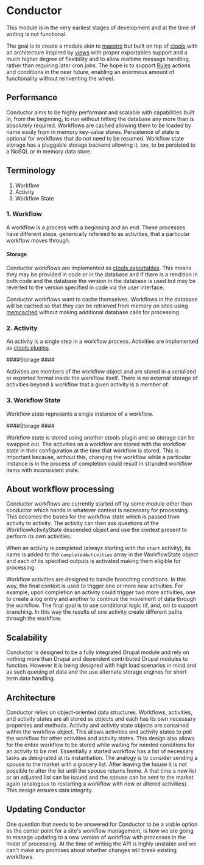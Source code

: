# Conductor #

This module is in the very earliest stages of development and at the
time of writing is not functional.

The goal is to create a module akin to [maestro](http://drupal.org/project/maestro) but
built on top of [ctools](http://drupal.org/project/ctools) with an architecture inspired
by [views](http://drupal.org/project/views) with proper exportables support and a much
higher degree of flexibility and to allow realtime message handling, rather than requiring
later cron jobs.  The hope is to support [Rules](http://drupal.org/project/rules)
actions and conditions in the near future, enabling an enormous amount of functionality
without reinventing the wheel.

## Performance ##

Conductor aims to be highly performant and scalable with capabilities built in, from the
beginning, to run without hitting the database any more than is absolutely required.  Workflows are cached
allowing them to be loaded by name easily from in memory key-value stores.  Persistence of state
is optional for workflows that do not need to be resumed.  Workflow state storage has a pluggable
storage backend allowing it, too, to be persisted to a NoSQL or in memory data store.


## Terminology ##

1. Workflow
2. Activity
3. Workflow State

### 1. Workflow ###

A workflow is a process with a beginning and an end.  These processes have different steps, generically refereed to as
activities, that a particular workflow moves through.

#### Storage ####

Conductor workflows are implemented as [ctools exportables](http://drupalcode.org/project/ctools.git/blob_plain/7.x-1.x:/help/export.html).
This means they may be provided in code or in the database and if there is a rendition
in both code and the database the version in the database is used but may be reverted
to the version specified in code via the user interface.

Conductor workflows want to cache themselves.  Workflows in the database will be cached
so that they can be retrieved from memory on sites using [memcached](http://drupal.org/project/memcache)
without making additional database calls for processing.

### 2. Activity ###

An activity is a single step in a workflow process.
Activities are implemented as [ctools plugins](http://drupalcode.org/project/ctools.git/blob_plain/7.x-1.x:/help/plugins-api.html).

####Storage ####

Activities are members of the workflow object and are stored in a serialized or exported
format inside the workflow itself.  There is no external storage of activities beyond a
workflow that a given activity is a member of.


### 3. Workflow State ###

Workflow state represents a single instance of a workflow.

####Storage ####

Workflow state is stored using another ctools plugin and so storage can be swapped out.
The activities on a workflow are stored with the workflow state in their configuration
at the time that workflow is stored.  This is important because, without this,
changing the workflow while a particular instance is in the process of completion could
result in stranded workflow items with inconsistent state.

## About workflow processing ##

Conductor workflows are currently started off by some module other than conductor which
hands in whatever context is necessary for processing.  This becomes the bases for the
workflow state which is passed from activity to activity.  The activity can then ask
questions of the WorkflowActivityState descended object and use the context present to perform
its own activities.

When an activity is completed (always starting with the `start` activity), its name is
added to the `completedActivities` array in the WorkflowState object and each of its
specified outputs is activated making them eligible for processing.

Workflow activities are designed to handle branching conditions.  In this way, the final context
is used to trigger one or more new activities. For example, upon completion an activity could trigger two more activities, one to create a log entry and another to continue the movement of 
data through the workflow.  The final goal is to use conditional logic (if, and, or) to support branching.  In this way the results of one activity create different paths through the workflow.     

## Scalability ##

Conductor is designed to be a fully integrated Drupal module and rely on nothing more than Drupal and dependent contributed Drupal modules to function.  However it is being designed with high load scenarios in mind and as such queuing of data and the use alternate storage engines for short term data handling.

## Architecture ##

Conductor relies on object-oriented data structures.  Workflows, activities, and activity states are all stored as objects and each has its own necessary properties and methods.
Activity and activity state objects are contained within the workflow object.  This allows activities and activity states to poll the workflow for other activities and activity states.  This design also allows for the entire workflow to be stored while waiting for needed conditions for an activity to be met.  Essentially a started workflow has a list of necessary tasks as designated at its instantiation.  The analogy is to consider sending a spouse to the market with a grocery list.  After leaving the house it is not possible to alter the list until the spouse returns home.  A that time a new list or an adjusted list can be issued and the spouse can be sent to the market again (analogous to restarting a workflow with new or altered activities).  This design ensures data integrity.

## Updating Conductor ##

One question that needs to be answered for Conductor to be a viable option as the center
point for a site's workflow management, is how we are going to manage updating to a new
version of workflow with processes in the midst of processing.  At the time of writing the
API is highly unstable and we can't make any promises about whether changes will break
existing workflows.
